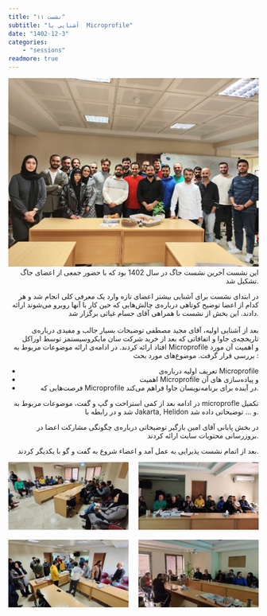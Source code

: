 ```yaml
---
title: "نشست ۱۱"
subtitle: "آشنایی با  Microprofile"
date: "1402-12-3"
categories:
    - "sessions"
readmore: true
---
```

<img src="./assets/session011/1.jpg" />
<br>
<div style="text-align: right;">
این نشست آخرین نشست جاگ در سال 1402 بود که با حضور جمعی از اعضای جاگ تشکیل شد.

در ابتدای نشست برای آشنایی بیشتر اعضای تازه‌ وارد یک معرفی کلی انجام شد و هر کدام از اعضا توضیح کوتاهی درباره‌ی چالش‌هایی که حین کار با آنها روبرو می‌شوند ارائه دادند. این بخش از نشست با همراهی آقای حسام غیاثی برگزار شد. 
<br>
<br>
بعد از آشنایی اولیه، آقای مجید مصطفی توضیحات بسیار جالب و مفیدی درباره‌ی تاریخچه‌ی جاوا و اتفاقاتی که بعد از خرید شرکت سان مایکروسیستمز توسط اوراکل افتاد ارائه کردند. در ادامه‌ی ارائه موضوعات مربوط به Microprofile و اهمیت آن مورد بررسی قرار گرفت. موضوع‌های مورد بحث :‌
- تعریف اولیه درباره‌ی  Microprofile
- اهمیت  Microprofile و پیاده‌سازی های آن
- فرصت‌هایی که  Microprofile در آینده‌‌‌ برای برنامه‌نویسان جاوا فراهم می‌کند.
  
در ادامه بعد از کمی استراحت و گپ و گفت، موضوعات مربوط به  microprofle تکمیل شد و در رابطه با Jakarta, Helidon و ... توضیحاتی داده شد.

در بخش پایانی آقای امین بازگیر توضیحاتی درباره‌ی چگونگی مشارکت اعضا در بروزرسانی محتویات سایت ارائه کردند. 

بعد از اتمام نشست پذیرایی به عمل آمد و اعضاء شروع به گفت و گو با یکدیگر کردند. 


</div>
<div style="display: grid; grid-template-columns: repeat(2, 2fr); gap: 20px;">
    <img src="./assets/session011/2.jpg" width="300"/>
    <img src="./assets/session011/3.jpg" width="300"/>
    <img src="./assets/session011/4.jpg" width="300"/>
    <img src="./assets/session011/5.jpg" width="300"/>
</div>
